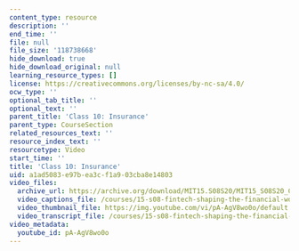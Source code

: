 ```yaml
---
content_type: resource
description: ''
end_time: ''
file: null
file_size: '118738668'
hide_download: true
hide_download_original: null
learning_resource_types: []
license: https://creativecommons.org/licenses/by-nc-sa/4.0/
ocw_type: ''
optional_tab_title: ''
optional_text: ''
parent_title: 'Class 10: Insurance'
parent_type: CourseSection
related_resources_text: ''
resource_index_text: ''
resourcetype: Video
start_time: ''
title: 'Class 10: Insurance'
uid: a1ad5083-e97b-ea3c-f1a9-03cba8e14803
video_files:
  archive_url: https://archive.org/download/MIT15.S08S20/MIT15_S08S20_Class10_300k.mp4
  video_captions_file: /courses/15-s08-fintech-shaping-the-financial-world-spring-2020/7e5fbf21f25f5df49b55b04a13b044b7_pA-AgV8wo0o.vtt
  video_thumbnail_file: https://img.youtube.com/vi/pA-AgV8wo0o/default.jpg
  video_transcript_file: /courses/15-s08-fintech-shaping-the-financial-world-spring-2020/5a0b7fb0b9f581dc8e029b6667324b44_pA-AgV8wo0o.pdf
video_metadata:
  youtube_id: pA-AgV8wo0o
---
```

